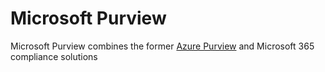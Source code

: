 # Microsoft Purview
Microsoft Purview combines the former [Azure Purview](https://github.com/davidkhala/azure-utils/wiki/Data-integration-toolchain#azure-purview) and Microsoft 365 compliance solutions
